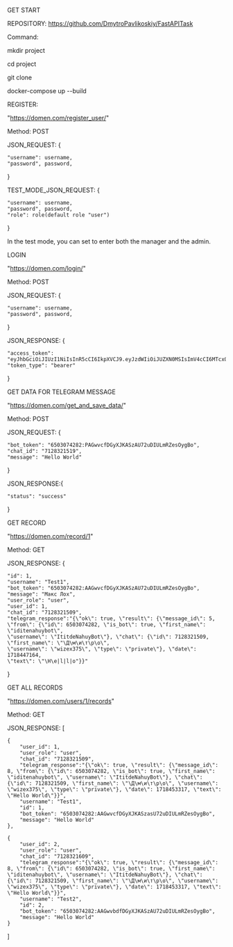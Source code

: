 GET START

REPOSITORY: https://github.com/DmytroPavlikoskiy/FastAPITask

Command:

mkdir project

cd project

git clone <REPOSITORY>

docker-compose up --build


REGISTER:

"https://domen.com/register_user/"

Method: POST

JSON_REQUEST: {

    "username": username,
    "password", password,

}

TEST_MODE_JSON_REQUEST: {

    "username": username,
    "password", password,
    "role": role(default role "user")

}

In the test mode, you can set to enter both the manager and the admin.

LOGIN

"https://domen.com/login/"

Method: POST

JSON_REQUEST: {

    "username": username,
    "password", password,

}

JSON_RESPONSE: {

    "access_token": "eyJhbGciOiJIUzI1NiIsInR5cCI6IkpXVCJ9.eyJzdWIiOiJUZXN0MSIsImV4cCI6MTcxODQ1NTEwNH0.yrNXsRaE1d0d95_1R_EU68TyBPk4hSECfaMOQsdHDGo",
    "token_type": "bearer"

}

GET DATA FOR TELEGRAM MESSAGE

"https://domen.com/get_and_save_data/"

Method: POST

JSON_REQUEST: {

    "bot_token": "6503074282:PAGwvcfDGyXJKASzAU72uDIULmRZesOygBo",
    "chat_id": "7128321519",
    "message": "Hello World"

}

JSON_RESPONSE:{

    "status": "success"

}

GET RECORD

"https://domen.com/record/1"

Method: GET

JSON_RESPONSE: {

    "id": 1,
    "username": "Test1",
    "bot_token": "6503074282:AAGwvcfDGyXJKASzAU72uDIULmRZesOygBo",
    "message": "Макс Лох",
    "user_role": "user",
    "user_id": 1,
    "chat_id": "7128321509",
    "telegram_response":"{\"ok\": true, \"result\": {\"message_id\": 5,
    \"from\": {\"id\": 6503074282, \"is_bot\": true, \"first_name\": \"iditenahuybot\",
    \"username\": \"ItitdeNahuyBot\"}, \"chat\": {\"id\": 7128321509, \"first_name\": \"\Д\м\и\т\р\о\",
    \"username\": \"wizex375\", \"type\": \"private\"}, \"date\": 1718447164,
    \"text\": \"\H\e|l|l|o"}}"

}

GET ALL RECORDS

"https://domen.com/users/1/records"

Method: GET


JSON_RESPONSE: [

    {
        "user_id": 1,
        "user_role": "user",
        "chat_id": "7128321509",
        "telegram_response":"{\"ok\": true, \"result\": {\"message_id\": 8, \"from\": {\"id\": 6503074282, \"is_bot\": true, \"first_name\": \"iditenahuybot\", \"username\": \"ItitdeNahuyBot\"}, \"chat\": {\"id\": 7128321509, \"first_name\": \"\Д\м\и\т\р\о\", \"username\": \"wizex375\", \"type\": \"private\"}, \"date\": 1718453317, \"text\": \"Hello World\"}}",
        "username": "Test1",
        "id": 1,
        "bot_token": "6503074282:AAGwvcfDGyXJKASzasU72uDIULmRZesOygBo",
        "message": "Hello World"
    },

    {
        "user_id": 2,
        "user_role": "user",
        "chat_id": "7128321609",
        "telegram_response":"{\"ok\": true, \"result\": {\"message_id\": 8, \"from\": {\"id\": 6503074282, \"is_bot\": true, \"first_name\": \"iditenahuybot\", \"username\": \"ItitdeNahuyBot\"}, \"chat\": {\"id\": 7128321509, \"first_name\": \"\Д\м\и\т\р\о\", \"username\": \"wizex375\", \"type\": \"private\"}, \"date\": 1718453317, \"text\": \"Hello World\"}}",
        "username": "Test2",
        "id": 2,
        "bot_token": "6503074282:AAGwvbdfDGyXJKASzAU72uDIULmRZesOygBo",
        "message": "Hello World"
    }
]